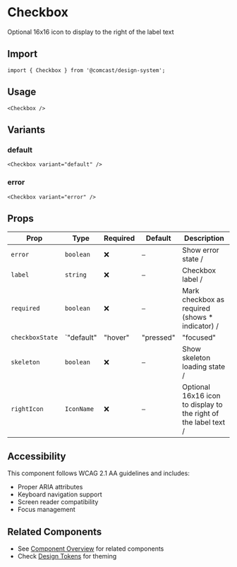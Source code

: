 # Checkbox

Optional 16x16 icon to display to the right of the label text

## Import

```tsx
import { Checkbox } from '@comcast/design-system';
```

## Usage

```tsx
<Checkbox />
```

## Variants

### default

```tsx
<Checkbox variant="default" />
```

### error

```tsx
<Checkbox variant="error" />
```

## Props

| Prop | Type | Required | Default | Description |
|------|------|----------|---------|-------------|
| `error` | `boolean` | ❌ | `—` | Show error state / |
| `label` | `string` | ❌ | `—` | Checkbox label / |
| `required` | `boolean` | ❌ | `—` | Mark checkbox as required (shows * indicator) / |
| `checkboxState` | `"default" | "hover" | "pressed" | "focused" | "disabled"` | ❌ | `—` | Visual state override / |
| `skeleton` | `boolean` | ❌ | `—` | Show skeleton loading state / |
| `rightIcon` | `IconName` | ❌ | `—` | Optional 16x16 icon to display to the right of the label text / |
## Accessibility

This component follows WCAG 2.1 AA guidelines and includes:

- Proper ARIA attributes
- Keyboard navigation support
- Screen reader compatibility
- Focus management

## Related Components

- See [Component Overview](/docs/components) for related components
- Check [Design Tokens](/docs/tokens) for theming
